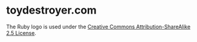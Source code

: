 # toydestroyer.com
The Ruby logo is used under the [Creative Commons Attribution-ShareAlike 2.5 License](https://creativecommons.org/licenses/by-sa/2.5/).
